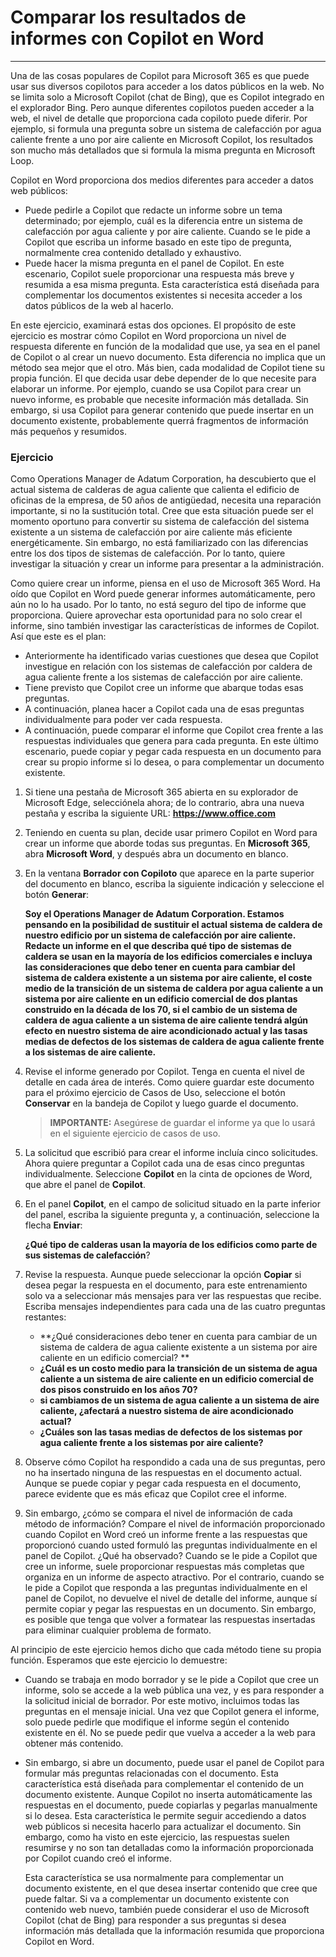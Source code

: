 # Comparar los resultados de informes con Copilot en Word
---
Una de las cosas populares de Copilot para Microsoft 365 es que puede usar sus diversos copilotos para acceder a los datos públicos en la web. No se limita solo a Microsoft Copilot (chat de Bing), que es Copilot integrado en el explorador Bing. Pero aunque diferentes copilotos pueden acceder a la web, el nivel de detalle que proporciona cada copiloto puede diferir. Por ejemplo, si formula una pregunta sobre un sistema de calefacción por agua caliente frente a uno por aire caliente en Microsoft Copilot, los resultados son mucho más detallados que si formula la misma pregunta en Microsoft Loop.

Copilot en Word proporciona dos medios diferentes para acceder a datos web públicos:

 -  Puede pedirle a Copilot que redacte un informe sobre un tema determinado; por ejemplo, cuál es la diferencia entre un sistema de calefacción por agua caliente y por aire caliente. Cuando se le pide a Copilot que escriba un informe basado en este tipo de pregunta, normalmente crea contenido detallado y exhaustivo.
 -  Puede hacer la misma pregunta en el panel de Copilot. En este escenario, Copilot suele proporcionar una respuesta más breve y resumida a esa misma pregunta. Esta característica está diseñada para complementar los documentos existentes si necesita acceder a los datos públicos de la web al hacerlo.

En este ejercicio, examinará estas dos opciones. El propósito de este ejercicio es mostrar cómo Copilot en Word proporciona un nivel de respuesta diferente en función de la modalidad que use, ya sea en el panel de Copilot o al crear un nuevo documento. Esta diferencia no implica que un método sea mejor que el otro. Más bien, cada modalidad de Copilot tiene su propia función. El que decida usar debe depender de lo que necesite para elaborar un informe. Por ejemplo, cuando se usa Copilot para crear un nuevo informe, es probable que necesite información más detallada. Sin embargo, si usa Copilot para generar contenido que puede insertar en un documento existente, probablemente querrá fragmentos de información más pequeños y resumidos.

### Ejercicio

Como Operations Manager de Adatum Corporation, ha descubierto que el actual sistema de calderas de agua caliente que calienta el edificio de oficinas de la empresa, de 50 años de antigüedad, necesita una reparación importante, si no la sustitución total. Cree que esta situación puede ser el momento oportuno para convertir su sistema de calefacción del sistema existente a un sistema de calefacción por aire caliente más eficiente energéticamente. Sin embargo, no está familiarizado con las diferencias entre los dos tipos de sistemas de calefacción. Por lo tanto, quiere investigar la situación y crear un informe para presentar a la administración.

Como quiere crear un informe, piensa en el uso de Microsoft 365 Word. Ha oído que Copilot en Word puede generar informes automáticamente, pero aún no lo ha usado. Por lo tanto, no está seguro del tipo de informe que proporciona. Quiere aprovechar esta oportunidad para no solo crear el informe, sino también investigar las características de informes de Copilot. Así que este es el plan:

 -  Anteriormente ha identificado varias cuestiones que desea que Copilot investigue en relación con los sistemas de calefacción por caldera de agua caliente frente a los sistemas de calefacción por aire caliente.
 -  Tiene previsto que Copilot cree un informe que abarque todas esas preguntas.
 -  A continuación, planea hacer a Copilot cada una de esas preguntas individualmente para poder ver cada respuesta.
 -  A continuación, puede comparar el informe que Copilot crea frente a las respuestas individuales que genera para cada pregunta. En este último escenario, puede copiar y pegar cada respuesta en un documento para crear su propio informe si lo desea, o para complementar un documento existente.

1.  Si tiene una pestaña de Microsoft 365 abierta en su explorador de Microsoft Edge, selecciónela ahora; de lo contrario, abra una nueva pestaña y escriba la siguiente URL: **https://www.office.com**
2.  Teniendo en cuenta su plan, decide usar primero Copilot en Word para crear un informe que aborde todas sus preguntas. En **Microsoft 365**, abra **Microsoft Word**, y después abra un documento en blanco.
3.  En la ventana **Borrador con Copiloto** que aparece en la parte superior del documento en blanco, escriba la siguiente indicación y seleccione el botón **Generar**:
    
    **Soy el Operations Manager de Adatum Corporation. Estamos pensando en la posibilidad de sustituir el actual sistema de caldera de nuestro edificio por un sistema de calefacción por aire caliente. Redacte un informe en el que describa qué tipo de sistemas de caldera se usan en la mayoría de los edificios comerciales e incluya las consideraciones que debo tener en cuenta para cambiar del sistema de caldera existente a un sistema por aire caliente, el coste medio de la transición de un sistema de caldera por agua caliente a un sistema por aire caliente en un edificio comercial de dos plantas construido en la década de los 70, si el cambio de un sistema de caldera de agua caliente a un sistema de aire caliente tendrá algún efecto en nuestro sistema de aire acondicionado actual y las tasas medias de defectos de los sistemas de caldera de agua caliente frente a los sistemas de aire caliente.**
4.  Revise el informe generado por Copilot. Tenga en cuenta el nivel de detalle en cada área de interés. Como quiere guardar este documento para el próximo ejercicio de Casos de Uso, seleccione el botón **Conservar** en la bandeja de Copilot y luego guarde el documento.
    
    > **IMPORTANTE:** Asegúrese de guardar el informe ya que lo usará en el siguiente ejercicio de casos de uso.
5.  La solicitud que escribió para crear el informe incluía cinco solicitudes. Ahora quiere preguntar a Copilot cada una de esas cinco preguntas individualmente. Seleccione **Copilot** en la cinta de opciones de Word, que abre el panel de **Copilot**.
6.  En el panel **Copilot**, en el campo de solicitud situado en la parte inferior del panel, escriba la siguiente pregunta y, a continuación, seleccione la flecha **Enviar**:
    
    **¿Qué tipo de calderas usan la mayoría de los edificios como parte de sus sistemas de calefacción**?
7.  Revise la respuesta. Aunque puede seleccionar la opción **Copiar** si desea pegar la respuesta en el documento, para este entrenamiento solo va a seleccionar más mensajes para ver las respuestas que recibe. Escriba mensajes independientes para cada una de las cuatro preguntas restantes:
     -  **¿Qué consideraciones debo tener en cuenta para cambiar de un sistema de caldera de agua caliente existente a un sistema por aire caliente en un edificio comercial? **
     -  **¿Cuál es un costo medio para la transición de un sistema de agua caliente a un sistema de aire caliente en un edificio comercial de dos pisos construido en los años 70?**
     -  **si cambiamos de un sistema de agua caliente a un sistema de aire caliente, ¿afectará a nuestro sistema de aire acondicionado actual?**
     -  **¿Cuáles son las tasas medias de defectos de los sistemas por agua caliente frente a los sistemas por aire caliente?**
8.  Observe cómo Copilot ha respondido a cada una de sus preguntas, pero no ha insertado ninguna de las respuestas en el documento actual. Aunque se puede copiar y pegar cada respuesta en el documento, parece evidente que es más eficaz que Copilot cree el informe.
9.  Sin embargo, ¿cómo se compara el nivel de información de cada método de información? Compare el nivel de información proporcionado cuando Copilot en Word creó un informe frente a las respuestas que proporcionó cuando usted formuló las preguntas individualmente en el panel de Copilot. ¿Qué ha observado? Cuando se le pide a Copilot que cree un informe, suele proporcionar respuestas más completas que organiza en un informe de aspecto atractivo. Por el contrario, cuando se le pide a Copilot que responda a las preguntas individualmente en el panel de Copilot, no devuelve el nivel de detalle del informe, aunque sí permite copiar y pegar las respuestas en un documento. Sin embargo, es posible que tenga que volver a formatear las respuestas insertadas para eliminar cualquier problema de formato.

Al principio de este ejercicio hemos dicho que cada método tiene su propia función. Esperamos que este ejercicio lo demuestre:

 -  Cuando se trabaja en modo borrador y se le pide a Copilot que cree un informe, solo se accede a la web pública una vez, y es para responder a la solicitud inicial de borrador. Por este motivo, incluimos todas las preguntas en el mensaje inicial. Una vez que Copilot genera el informe, solo puede pedirle que modifique el informe según el contenido existente en él. No se puede pedir que vuelva a acceder a la web para obtener más contenido.
 -  Sin embargo, si abre un documento, puede usar el panel de Copilot para formular más preguntas relacionadas con el documento. Esta característica está diseñada para complementar el contenido de un documento existente. Aunque Copilot no inserta automáticamente las respuestas en el documento, puede copiarlas y pegarlas manualmente si lo desea. Esta característica le permite seguir accediendo a datos web públicos si necesita hacerlo para actualizar el documento. Sin embargo, como ha visto en este ejercicio, las respuestas suelen resumirse y no son tan detalladas como la información proporcionada por Copilot cuando creó el informe.
    
    Esta característica se usa normalmente para complementar un documento existente, en el que desea insertar contenido que cree que puede faltar. Si va a complementar un documento existente con contenido web nuevo, también puede considerar el uso de Microsoft Copilot (chat de Bing) para responder a sus preguntas si desea información más detallada que la información resumida que proporciona Copilot en Word.
